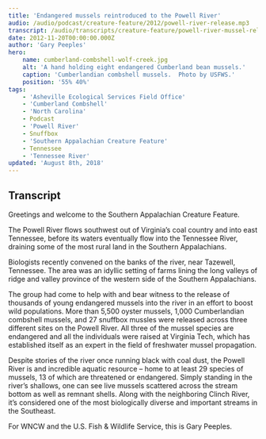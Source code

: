 ```yaml
---
title: 'Endangered mussels reintroduced to the Powell River'
audio: /audio/podcast/creature-feature/2012/powell-river-release.mp3
transcript: /audio/transcripts/creature-feature/powell-river-mussel-release.pdf
date: 2012-11-20T00:00:00.000Z
author: 'Gary Peeples'
hero:
    name: cumberland-combshell-wolf-creek.jpg
    alt: 'A hand holding eight endangered Cumberland bean mussels.'
    caption: 'Cumberlandian combshell mussels.  Photo by USFWS.'
    position: '55% 40%'
tags:
    - 'Asheville Ecological Services Field Office'
    - 'Cumberland Combshell'
    - 'North Carolina'
    - Podcast
    - 'Powell River'
    - Snuffbox
    - 'Southern Appalachian Creature Feature'
    - Tennessee
    - 'Tennessee River'
updated: 'August 8th, 2018'
---
```


## Transcript

Greetings and welcome to the Southern Appalachian Creature Feature.

The Powell River flows southwest out of Virginia’s coal country and into east Tennessee, before its waters eventually flow into the Tennessee River, draining some of the most rural land in the Southern Appalachians.

Biologists recently convened on the banks of the river, near Tazewell, Tennessee. The area was an idyllic setting of farms lining the long valleys of ridge and valley province of the western side of the Southern Appalachians.

The group had come to help with and bear witness to the release of thousands of young endangered mussels into the river in an effort to boost wild populations. More than 5,500 oyster mussels, 1,000 Cumberlandian combshell mussels, and 27 snuffbox mussles were released across three different sites on the Powell River. All three of the mussel species are endangered and all the individuals were raised at Virginia Tech, which has established itself as an expert in the field of freshwater mussel propagation.

Despite stories of the river once running black with coal dust, the Powell River is and incredible aquatic resource – home to at least 29 species of mussels, 13 of which are threatened or endangered. Simply standing in the river’s shallows, one can see live mussels scattered across the stream bottom as well as remnant shells. Along with the neighboring Clinch River, it’s considered one of the most biologically diverse and important streams in the Southeast.

For WNCW and the U.S. Fish & Wildlife Service, this is Gary Peeples.